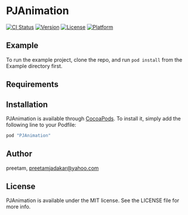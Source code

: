 # PJAnimation

[![CI Status](http://img.shields.io/travis/preetam/PJAnimation.svg?style=flat)](https://travis-ci.org/preetam/PJAnimation)
[![Version](https://img.shields.io/cocoapods/v/PJAnimation.svg?style=flat)](http://cocoapods.org/pods/PJAnimation)
[![License](https://img.shields.io/cocoapods/l/PJAnimation.svg?style=flat)](http://cocoapods.org/pods/PJAnimation)
[![Platform](https://img.shields.io/cocoapods/p/PJAnimation.svg?style=flat)](http://cocoapods.org/pods/PJAnimation)

## Example

To run the example project, clone the repo, and run `pod install` from the Example directory first.

## Requirements

## Installation

PJAnimation is available through [CocoaPods](http://cocoapods.org). To install
it, simply add the following line to your Podfile:

```ruby
pod "PJAnimation"
```

## Author

preetam, preetamjadakar@yahoo.com

## License

PJAnimation is available under the MIT license. See the LICENSE file for more info.
